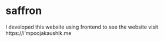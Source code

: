 # saffron
I developed  this website using frontend to see the website visit https://i'mpoojakaushik.me
